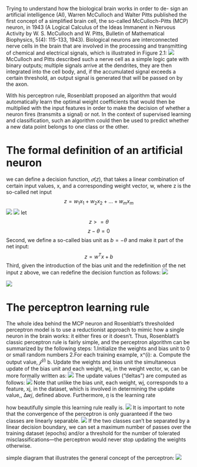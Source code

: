 Trying to understand how the biological brain works in order to de-
sign an artificial intelligence (AI), Warren McCulloch and Walter Pitts published the first concept of a simplified brain cell, the so-called McCulloch-Pitts (MCP) neuron, in 1943 (A Logical Calculus of the Ideas Immanent in Nervous Activity by W. S. McCulloch and W. Pitts, Bulletin of Mathematical Biophysics, 5(4): 115-133, 1943).
Biological neurons are interconnected nerve cells in the brain that are involved in the processing and transmitting of chemical and electrical signals, which is illustrated in Figure 2.1:
![](https://i.imgur.com/dhrmGTf.png)
McCulloch and Pitts described such a nerve cell as a simple logic gate with binary outputs; multiple signals arrive at the dendrites, they are then integrated into the cell body, and, if the accumulated signal exceeds a certain threshold, an output signal is generated that will be passed on by the axon.

With his perceptron rule, Rosenblatt proposed an algorithm that would automatically learn the optimal weight coefficients that would then be multiplied with the input features in order to make the decision of whether a neuron fires (transmits a signal) or not. In the context of supervised learning and classification, such an algorithm could then be used to predict whether a new data point belongs to one class or the other.










# The formal definition of an artificial neuron
we can define a decision function, $𝜎(z)$, that takes a linear combination of certain input values, x, and a corresponding weight vector, w, where z is the so-called
net input $$z = w_1x_1 + w_2x_2 + ... + w_mx_m
$$
![](https://i.imgur.com/ga2syLx.png)
![](https://i.imgur.com/fDtOkMT.png)
let 
$$z>=\theta$$
$$z-\theta=0$$
Second, we define a so-called bias unit as $b=-\theta$ and make it part of the net input:
$$z=w^Tx+b$$
Third, given the introduction of the bias unit and the redefinition of the net input z above, we can redefine the decision function as follows:
![](https://i.imgur.com/goDY2Pu.png)

![](https://i.imgur.com/72kM343.png)

# The perceptron learning rule
The whole idea behind the MCP neuron and Rosenblatt’s thresholded perceptron model is to use a reductionist approach to mimic how a single neuron in the brain works: it either fires or it doesn’t. Thus, Rosenblatt’s classic perceptron rule is fairly simple, and the perceptron algorithm can be summarized by the following steps:
1.Initialize the weights and bias unit to 0 or small random numbers
2.For each training example, x^(i):
	a. Compute the output value, $\hat{𝑦}^{(i)}$ 
	b. Update the weights and bias unit
the simultaneous update of the bias unit and each weight, wj, in the weight vector, w, can be more formally written as:
![](https://i.imgur.com/Seadnxf.png)
The update values (“deltas”) are computed as follows:
![](https://i.imgur.com/HjHhnTs.png)
Note that unlike the bias unit, each weight, wj, corresponds to a feature, xj, in the dataset, which is involved in determining the update value,, Δ𝑤𝑗, defined above. Furthermore, 𝜂 is the learning rate


how beautifully simple this learning rule really is.
![](https://i.imgur.com/BlN4lgm.png)
It is important to note that the convergence of the perceptron is only guaranteed if the two classes are linearly separable.
![](https://i.imgur.com/cjcCSTn.png)
If the two classes can’t be separated by a linear decision boundary, we can set a maximum number of passes over the training dataset (epochs) and/or a threshold for the number of tolerated misclassifications—the perceptron would never stop updating the weights otherwise.


simple diagram that illustrates the general concept of the perceptron:
![](https://i.imgur.com/P3ww0NC.png)

